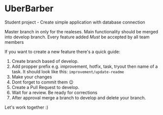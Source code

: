 # UberBarber
Student project - Create simple application with database connection

Master branch in only for the realeses. 
Main functionality should be merged into develop branch.
Every feature added $Must$ be accepted by all team members

If you want to create a new feature there's a quick guide:
1. Create branch based of develop.
2. Add propper prefix e.g. improvement, hotfix, task, tryout then name of a task. It should look like this: ```improvement/update-readme```
3. Make your changes
4. Dont forget to commit them 😉
5. Create a Pull Request to develop.
6. Wait for a review. Be ready for corrections
7. After approval merge a branch to develop and delete your branch.

Let's work together :) 
